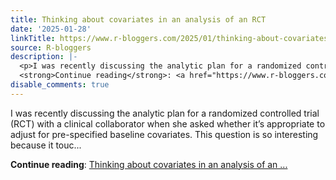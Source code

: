 ```yaml
---
title: Thinking about covariates in an analysis of an RCT
date: '2025-01-28'
linkTitle: https://www.r-bloggers.com/2025/01/thinking-about-covariates-in-an-analysis-of-an-rct/
source: R-bloggers
description: |-
  <p>I was recently discussing the analytic plan for a randomized controlled trial (RCT) with a clinical collaborator when she asked whether it’s appropriate to adjust for pre-specified baseline covariates. This question is so interesting because it touc...</p>
  <strong>Continue reading</strong>: <a href="https://www.r-bloggers.com/2025/01/thinking-about-covariates-in-an-analysis-of-an-rct/">Thinking about covariates in an analysis of an ...
disable_comments: true
---
```

<p>I was recently discussing the analytic plan for a randomized controlled trial (RCT) with a clinical collaborator when she asked whether it’s appropriate to adjust for pre-specified baseline covariates. This question is so interesting because it touc...</p>
<strong>Continue reading</strong>: <a href="https://www.r-bloggers.com/2025/01/thinking-about-covariates-in-an-analysis-of-an-rct/">Thinking about covariates in an analysis of an ...